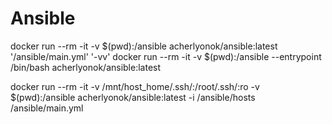 # Ansible

docker run --rm -it -v $(pwd):/ansible acherlyonok/ansible:latest '/ansible/main.yml' '-vv'
docker run --rm -it -v $(pwd):/ansible --entrypoint /bin/bash acherlyonok/ansible:latest

docker run --rm -it -v /mnt/host_home/.ssh/:/root/.ssh/:ro -v $(pwd):/ansible acherlyonok/ansible:latest -i /ansible/hosts /ansible/main.yml
